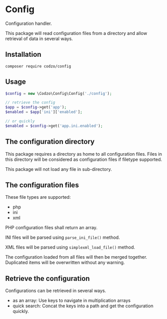 # Config
Configuration handler.

This package will read configuration files from a directory and allow retrieval of data in several ways.

## Installation
```composer
composer require codzo/config
```

## Usage

```php
$config = new \Codzo\Config\Config('./config');

// retrieve the config
$app = $config->get('app');
$enabled = $app['ini']['enabled'];

// or quickly
$enabled = $config->get('app.ini.enabled');

```

## The configuration directory
This package requires a directory as home to all configuration files. 
Files in this directory will be considered as configuration files if filetype supported.

This package will not load any file in sub-directory.

## The configuration files
These file types are supported:
+ php
+ ini
+ xml

PHP configuration files shall return an array.

INI files will be parsed using `parse_ini_file()` method.

XML files will be parsed using `simplexml_load_file()` method.

The configuration loaded from all files will then be merged together. Duplicated items will be overwritten without any warning.

## Retrieve the configuration
Configurations can be retrieved in several ways.
+ as an array: Use keys to navigate in multiplication arrays
+ quick search: Concat the keys into a path and get the configuration quickly.

